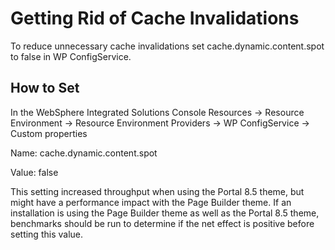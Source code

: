 # Getting Rid of Cache Invalidations

To reduce unnecessary cache invalidations set cache.dynamic.content.spot to false in WP ConfigService.

## How to Set

In the WebSphere Integrated Solutions Console
Resources -> Resource Environment -> Resource Environment Providers -> WP ConfigService -> Custom properties

Name: cache.dynamic.content.spot

Value: false
    
This setting increased throughput when using the Portal 8.5 theme, but might have a performance impact
with the Page Builder theme. If an installation is using the Page Builder theme as well as the Portal 8.5
theme, benchmarks should be run to determine if the net effect is positive before setting this value.